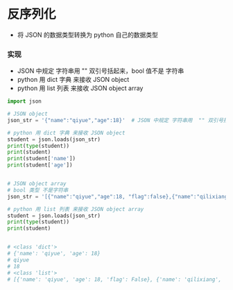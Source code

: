 # 反序列化

- 将 JSON 的数据类型转换为 python 自己的数据类型

### 实现

- JSON 中规定 字符串用  "" 双引号括起来，bool 值不是 字符串
- python 用 dict 字典 来接收 JSON object
- python 用 list 列表 来接收 JSON object array

```python
import json

# JSON object
json_str = '{"name":"qiyue","age":18}'  # JSON 中规定 字符串用  "" 双引号括起来

# python 用 dict 字典 来接收 JSON object
student = json.loads(json_str)
print(type(student))
print(student)
print(student['name'])
print(student['age'])


# JSON object array
# bool 类型 不是字符串
json_str = '[{"name":"qiyue","age":18, "flag":false},{"name":"qilixiang", "age":20}]'

# python 用 list 列表 来接收 JSON object array
student = json.loads(json_str)
print(type(student))
print(student)


# <class 'dict'>
# {'name': 'qiyue', 'age': 18}
# qiyue
# 18
# <class 'list'>
# [{'name': 'qiyue', 'age': 18, 'flag': False}, {'name': 'qilixiang', 'age': 20}]
```